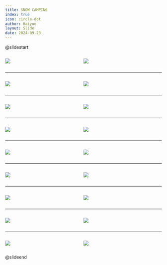 ```yaml
---
title: SNOW CAMPING
index: true
icon: circle-dot
author: Haiyue
layout: Slide
date: 2024-09-23
---
```

 
@slidestart

<div style="display:flex">
<div style="flex:1">

![](/reading/english/Level-M/SNOW%20CAMPING/001.webp)
</div>
<div style="flex:1">

![](/reading/english/Level-M/SNOW%20CAMPING/002.webp)
</div>
</div>

---

<div style="display:flex">
<div style="flex:1">

![](/reading/english/Level-M/SNOW%20CAMPING/003.webp)
</div>
<div style="flex:1">

![](/reading/english/Level-M/SNOW%20CAMPING/004.webp)
</div>
</div>

---

<div style="display:flex">
<div style="flex:1">

![](/reading/english/Level-M/SNOW%20CAMPING/005.webp)
</div>
<div style="flex:1">

![](/reading/english/Level-M/SNOW%20CAMPING/006.webp)
</div>
</div>

---

<div style="display:flex">
<div style="flex:1">

![](/reading/english/Level-M/SNOW%20CAMPING/007.webp)
</div>
<div style="flex:1">

![](/reading/english/Level-M/SNOW%20CAMPING/008.webp)
</div>
</div>

---

<div style="display:flex">
<div style="flex:1">

![](/reading/english/Level-M/SNOW%20CAMPING/009.webp)
</div>
<div style="flex:1">

![](/reading/english/Level-M/SNOW%20CAMPING/010.webp)
</div>
</div>

---

<div style="display:flex">
<div style="flex:1">

![](/reading/english/Level-M/SNOW%20CAMPING/011.webp)
</div>
<div style="flex:1">

![](/reading/english/Level-M/SNOW%20CAMPING/012.webp)
</div>
</div>

---

<div style="display:flex">
<div style="flex:1">

![](/reading/english/Level-M/SNOW%20CAMPING/013.webp)
</div>
<div style="flex:1">

![](/reading/english/Level-M/SNOW%20CAMPING/014.webp)
</div>
</div>

---

<div style="display:flex">
<div style="flex:1">

![](/reading/english/Level-M/SNOW%20CAMPING/015.webp)
</div>
<div style="flex:1">

![](/reading/english/Level-M/SNOW%20CAMPING/016.webp)
</div>
</div>

---

<div style="display:flex">
<div style="flex:1">

![](/reading/english/Level-M/SNOW%20CAMPING/017.webp)
</div>
<div style="flex:1">

![](/reading/english/Level-M/SNOW%20CAMPING/018.webp)
</div>
</div>

@slideend